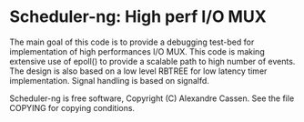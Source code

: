 Scheduler-ng: High perf I/O MUX
===============================

The main goal of this code is to provide a debugging test-bed for
implementation of high performances I/O MUX. This code is making
extensive use of epoll() to provide a scalable path to high number
of events. The design is also based on a low level RBTREE for low
latency timer implementation. Signal handling is based on signalfd.

Scheduler-ng is free software, Copyright (C) Alexandre Cassen.
See the file COPYING for copying conditions.
